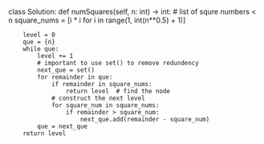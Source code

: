 class Solution:
    def numSquares(self, n: int) -> int:
        # list of squre numbers < n
        square_nums = [i * i for i in range(1, int(n**0.5) + 1)]
        
        level = 0
        que = {n}
        while que:
            level += 1
            # important to use set() to remove redundency
            next_que = set()
            for remainder in que:
                if remainder in square_nums:
                    return level  # find the node
                # construct the next level
                for square_num in square_nums:
                    if remainder > square_num:
                        next_que.add(remainder - square_num)
            que = next_que           
        return level
